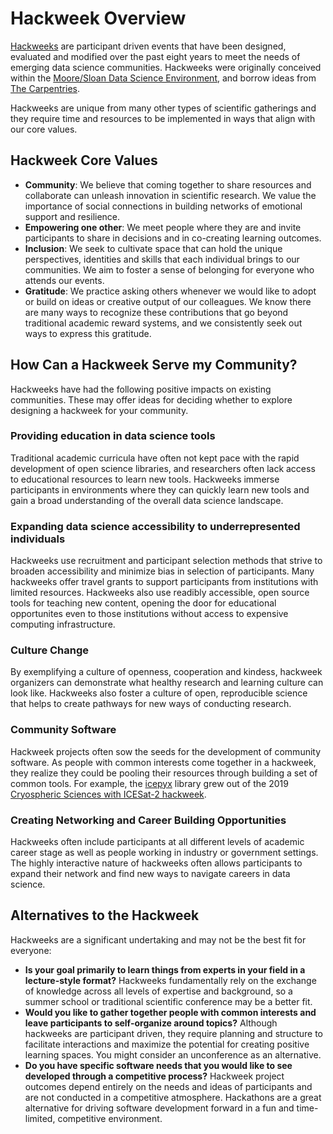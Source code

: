 # Hackweek Overview

[Hackweeks](https://www.pnas.org/content/115/36/8872.short) are participant driven events that have been designed, evaluated and modified over the past eight years to meet the needs of emerging data science communities. Hackweeks were originally conceived within the [Moore/Sloan Data Science Environment](http://msdse.org/), and borrow ideas from [The Carpentries](https://carpentries.org/). 

Hackweeks are unique from many other types of scientific gatherings and they require time and resources to be implemented in ways that align with our core values.

## Hackweek Core Values

* **Community**: We believe that coming together to share resources and collaborate can unleash innovation in scientific research. We value the importance of social connections in building networks of emotional support and resilience.
* **Empowering one other**: We meet people where they are and invite participants to share in decisions and in co-creating learning outcomes.
* **Inclusion**: We seek to cultivate space that can hold the unique perspectives, identities and skills that each individual brings to our communities. We aim to foster a sense of belonging for everyone who attends our events.
* **Gratitude**: We practice asking others whenever we would like to adopt or build on ideas or creative output of our colleagues. We know there are many ways to recognize these contributions that go beyond traditional academic reward systems, and we consistently seek out ways to express this gratitude.  


## How Can a Hackweek Serve my Community?

Hackweeks have had the following positive impacts on existing communities. These may offer ideas for deciding whether to explore designing a hackweek for your community.

### Providing education in data science tools

Traditional academic curricula have often not kept pace with the rapid development of open science libraries, and researchers often lack access to educational resources to learn new tools. Hackweeks immerse participants in environments where they can quickly learn new tools and gain a broad understanding of the overall data science landscape.

### Expanding data science accessibility to underrepresented individuals

Hackweeks use recruitment and participant selection methods that strive to broaden accessibility and minimize bias in selection of participants. Many hackweeks offer travel grants to support participants from institutions with limited resources. Hackweeks also use readibly accessible, open source tools for teaching new content, opening the door for educational opportunites even to those institutions without access to expensive computing infrastructure.

### Culture Change

By exemplifying a culture of openness, cooperation and kindess, hackweek organizers can demonstrate what healthy research and learning culture can look like. Hackweeks also foster a culture of open, reproducible science that helps to create pathways for new ways of conducting research.

### Community Software

Hackweek projects often sow the seeds for the development of community software. As people with common interests come together in a hackweek, they realize they could be pooling their resources through building a set of common tools. For example, the [icepyx](https://icepyx.readthedocs.io/en/latest/) library grew out of the 2019 [Cryospheric Sciences with ICESat-2 hackweek](https://icesat-2hackweek.github.io).

### Creating Networking and Career Building Opportunities

Hackweeks often include participants at all different levels of academic career stage as well as people working in industry or government settings. The highly interactive nature of hackweeks often allows participants to expand their network and find new ways to navigate careers in data science. 

## Alternatives to the Hackweek

Hackweeks are a significant undertaking and may not be the best fit for everyone:

* **Is your goal primarily to learn things from experts in your field in a lecture-style format?** Hackweeks fundamentally rely on the exchange of knowledge across all levels of expertise and background, so a summer school or traditional scientific conference may be a better fit.
* **Would you like to gather together people with common interests and leave participants to self-organize around topics?** Although hackweeks are participant driven, they require planning and structure to facilitate interactions and maximize the potential for creating positive learning spaces. You might consider an unconference as an alternative. 
* **Do you have specific software needs that you would like to see developed through a competitive process?** Hackweek project outcomes depend entirely on the needs and ideas of participants and are not conducted in a competitive atmosphere. Hackathons are a great alternative for driving software development forward in a fun and time-limited, competitive environment.